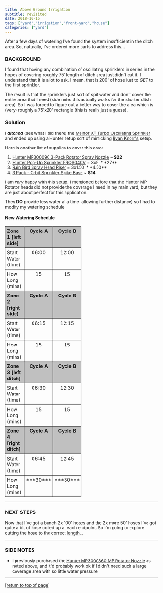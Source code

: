 ```yaml
---
title: Above Ground Irrigation
subtitle: revisited
date: 2018-10-15
tags: ["yard","irrigation","front-yard","house"]
categories: ["yard"]
---
```


After a few days of watering I've found the system insufficient in the ditch
area.  So, naturally, I've ordered more parts to address this...<!--more-->

### BACKGROUND

I found that having any combination of oscillating sprinklers in series in the
hopes of covering roughly 75' length of ditch area just didn't cut it.  I
understand that it is a lot to ask, I mean, that is 200' of hose just to *GET*
to the first sprinkler.  

The result is that the sprinklers just sort of spit water and don't cover the
entire area that I need (side note: this actually works for the shorter ditch
area).  So I was forced to figure out a better way to cover the area which is
(very) roughly a 75'x20' rectangle (this is really just a guess).

### Solution

I ***ditched*** (see what I did there) the
[Melnor XT Turbo Oscillating Sprinkler](https://amzn.to/2A4k65x) and ended up
using a Hunter setup sort of mimicking
[Ryan Knorr's](https://www.youtube.com/channel/UCGmz1qSJjvBPluouoOj1Qkg) setup.

Here is another list of supplies to cover this area:

1. [Hunter MP300090 3-Pack Rotator Spray Nozzle](https://amzn.to/2Sj0y4u) 
   ~ **$22**
2. [Hunter Pop-Up Sprinkler PROS04CV](https://amzn.to/2qd48jS) = 3x$9 ~ **$27**
3. [Rain Bird Spray Head Riser](https://amzn.to/2D3Slg9) = 3x$1.50 ~ **$4.50**
4. [3 Pack - Orbit Sprinkler Spike Base](https://amzn.to/2CImeBR) ~ **$14**

I am *very* happy with this setup.  I mentioned before that the Hunter MP
Rotator heads did not provide the coverage I need in my main yard, but they are
just about perfect for this application.

They **DO** provide less water at a time (allowing further distance) so I had to
modify my watering schedule.

#### New Watering Schedule

<style type="text/css">
.tg  {border-collapse:collapse;border-spacing:0;width:50%;}
.tg td{padding:5px 5px;border-style:solid;border-width:1px;overflow:hidden;word-break:normal;border-color:grey;}
.tg th{font-weight:bold;padding:5px 5px;border-style:solid;border-width:1px;overflow:hidden;word-break:normal;border-color:grey;background-color:silver;}
.tg .tg-c3ow{border-color:inherit;text-align:center;vertical-align:top}
.tg .tg-0pky{border-color:inherit;text-align:left;vertical-align:top}
</style>
<table class="tg" align="center">
  <tr>
    <th class="tg-0pky">Zone 1 [left side]</th>
    <th class="tg-c3ow">Cycle A</th>
    <th class="tg-c3ow">Cycle B</th>
  </tr>
  <tr>
    <td class="tg-0pky">Start Water (time)</td>
    <td class="tg-c3ow">06:00</td>
    <td class="tg-c3ow">12:00</td>
  </tr>
  <tr>
    <td class="tg-0pky">How Long (mins)</td>
    <td class="tg-c3ow">15</td>
    <td class="tg-c3ow">15</td>
  </tr>
  <tr>
    <th class="tg-0pky">Zone 2 [right side]</th>
    <th class="tg-c3ow">Cycle A</th>
    <th class="tg-c3ow">Cycle B</th>
  </tr>
  <tr>
    <td class="tg-0pky">Start Water (time)</td>
    <td class="tg-c3ow">06:15</td>
    <td class="tg-c3ow">12:15</td>
  </tr>
  <tr>
    <td class="tg-0pky">How Long (mins)</td>
    <td class="tg-c3ow">15</td>
    <td class="tg-c3ow">15</td>
  </tr>
  <tr>
    <th class="tg-0pky">Zone 3 [left ditch]</th>
    <th class="tg-c3ow">Cycle A</th>
    <th class="tg-c3ow">Cycle B</th>
  </tr>
  <tr>
    <td class="tg-0pky">Start Water (time)</td>
    <td class="tg-c3ow">06:30</td>
    <td class="tg-c3ow">12:30</td>
  </tr>
  <tr>
    <td class="tg-0pky">How Long (mins)</td>
    <td class="tg-c3ow">15</td>
    <td class="tg-c3ow">15</td>
  </tr>
  <tr>
    <th class="tg-0pky">Zone 4 [right ditch]</th>
    <th class="tg-c3ow">Cycle A</th>
    <th class="tg-c3ow">Cycle B</th>
  </tr>
  <tr>
    <td class="tg-0pky">Start Water (time)</td>
    <td class="tg-c3ow">06:45</td>
    <td class="tg-c3ow">12:45</td>
  </tr>
  <tr>
    <td class="tg-0pky">How Long (mins)</td>
    <td class="tg-c3ow">***30***</td>
    <td class="tg-c3ow">***30***</td>
  </tr>
</table>

---

### NEXT STEPS

Now that I've got a bunch 2x 100' hoses and the 2x more 50' hoses I've got quite
a bit of hose coiled up at each endpoint.  So I'm going to explore cutting the
hose to the correct [length](https://amzn.to/2CD06IV)...

---

### SIDE NOTES

* I previously purchased the
[Hunter MP3000360 MP Rotator Nozzle](https://amzn.to/2ELG8OQ) as noted above,
and it'd probably work ok if I didn't need such a large coverage area with so
little water pressure

---

[[return to top of page]](#main-navbar)
